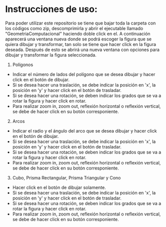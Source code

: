 # Instrucciones de uso:
Para poder utilizar este repositorio se tiene que bajar toda la carpeta con los códigos como zip, descomprimirla y abrir el ejecutable llamado "GeometriaComputacional" haciendo doble click en el.
A continuación aparecerá una ventana nueva donde se podrá escoger la figura que se quiera dibujar y transformar, tan solo se tiene
que hacer click en la figura deseada. Después de esto se abrirá una nueva ventana con opciones para dibujar y transformar la figura
seleccionada.

1. Polígonos
  - Indicar el número de lados del polígono que se desea dibujar y hacer click en el botón de dibujar.
  - Si se desea hacer una traslación, se debe indicar la posición en 'x', la posición en 'y' y hacer click en el botón de trasladar.
  - Si se desea hacer una rotación, se deben indicar los grados que se va a rotar la figura y hacer click en rotar.
  - Para realizar zoom in, zoom out, reflexión horizontal o reflexión vertical, se debe de hacer click en su botón corresponiente.

2. Arcos
  - Indicar el radio y el ángulo del arco que se desea dibujar y hacer click en el botón de dibujar.
  - Si se desea hacer una traslación, se debe indicar la posición en 'x', la posición en 'y' y hacer click en el botón de trasladar.
  - Si se desea hacer una rotación, se deben indicar los grados que se va a rotar la figura y hacer click en rotar.
  - Para realizar zoom in, zoom out, reflexión horizontal o reflexión vertical, se debe de hacer click en su botón corresponiente.
  
3. Cubo, Prisma Rectangular, Prisma Triangular y Cono
  - Hacer click en el botón de dibujar solamente.
  - Si se desea hacer una traslación, se debe indicar la posición en 'x', la posición en 'y' y hacer click en el botón de trasladar.
  - Si se desea hacer una rotación, se deben indicar los grados que se va a rotar la figura y hacer click en rotar.
  - Para realizar zoom in, zoom out, reflexión horizontal o reflexión vertical, se debe de hacer click en su botón corresponiente.
